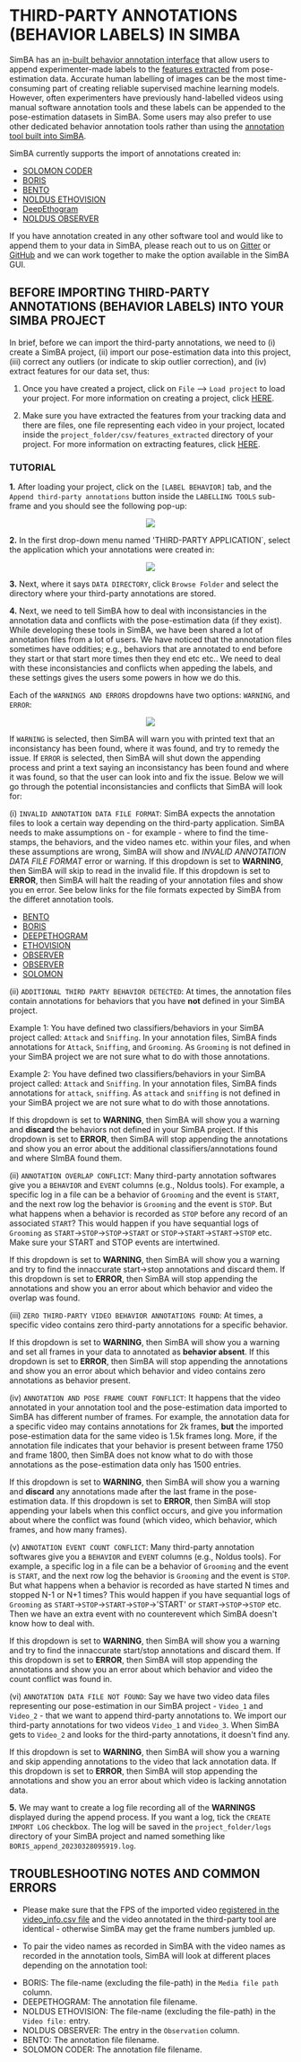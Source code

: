# THIRD-PARTY ANNOTATIONS (BEHAVIOR LABELS) IN SIMBA

SimBA has an [in-built behavior annotation interface](https://github.com/sgoldenlab/simba/blob/master/docs/labelling_aggression_tutorial.md) that allow users to append experimenter-made labels to the [features extracted](https://github.com/sgoldenlab/simba/blob/master/docs/tutorial.md#step-5-extract-features) from  pose-estimation data. Accurate human labelling of images can be the most time-consuming part of creating reliable supervised machine learning models. However, often experimenters have previously hand-labelled videos using manual software annotation tools and these labels can be appended to the pose-estimation datasets in SimBA. Some users may also prefer to use other dedicated behavior annotation tools rather than using the [annotation tool built into SimBA](https://github.com/sgoldenlab/simba/blob/master/docs/labelling_aggression_tutorial.md).

SimBA currently supports the import of annotations created in:

* [SOLOMON CODER](https://solomon.andraspeter.com/)
* [BORIS](https://www.boris.unito.it/)
* [BENTO](https://github.com/neuroethology/bentoMAT)
* [NOLDUS ETHOVISION](https://www.noldus.com/ethovision-xt)
* [DeepEthogram](https://github.com/jbohnslav/deepethogram)
* [NOLDUS OBSERVER](https://www.noldus.com/observer-xt)

If you have annotation created in any other software tool and would like to append them to your data in SimBA, please reach out to us on [Gitter](https://gitter.im/SimBA-Resource/community) or [GitHub](https://github.com/sgoldenlab/simba) and we can work together to make the option available in the SimBA GUI.

## BEFORE IMPORTING THIRD-PARTY ANNOTATIONS (BEHAVIOR LABELS) INTO YOUR SIMBA PROJECT

In brief, before we can import the third-party annotations, we need to (i) create a SimBA project, (ii) import our pose-estimation data into this project, (iii) correct any outliers (or indicate to skip outlier correction), and (iv) extract features for our data set, thus: 

1. Once you have created a project, click on `File` --> `Load project` to load your project. For more information on creating a project, click [HERE](https://github.com/sgoldenlab/simba/blob/master/docs/tutorial.md#part-1-create-a-new-project-1).

2. Make sure you have extracted the features from your tracking data and there are files, one file representing each video in your project, located inside the `project_folder/csv/features_extracted` directory of your project. For more information on extracting features, click [HERE](https://github.com/sgoldenlab/simba/blob/master/docs/tutorial.md#step-5-extract-features).

### TUTORIAL 

**1.** After loading your project, click on the `[LABEL BEHAVIOR]` tab, and the `Append third-party annotations` button inside the `LABELLING TOOLS` sub-frame and you should see the following pop-up:

<p align="center">
<img src=/images/third_party_label_new_1.png />
</p>

**2.** In the first drop-down menu named 'THIRD-PARTY APPLICATION`, select the application which your annotations were created in:

<p align="center">
<img src=/images/third_party_label_new_2.png />
</p>

**3.** Next, where it says `DATA DIRECTORY`, click `Browse Folder` and select the directory where your third-party annotations are stored. 

**4.** Next, we need to tell SimBA how to deal with inconsistancies in the annotation data and conflicts with the pose-estimation data (if they exist). While developing these tools in SimBA, we have been shared a lot of annotation files from a lot of users. We have noticed that the annotation files sometimes have oddities; e.g., behaviors that are annotated to end before they start or that start more times then they end etc etc.. We need to deal with these inconsistancies and conflicts when appeding the labels, and these settings gives the users some powers in how we do this. 

Each of the `WARNINGS AND ERRORS` dropdowns have two options: `WARNING`, and `ERROR`:

<p align="center">
<img src=/images/third_party_label_new_3.png />
</p>

If `WARNING` is selected, then SimBA will warn you with printed text that an inconsistancy has been found, where it was found, and try to remedy the issue. If `ERROR` is selected, then SimBA will shut down the appending process and print a text saying an inconsistancy has been found and where it was found, so that the user can look into and fix the issue. Below we will go through the potential inconsistancies and conflicts that SimBA will look for:

(i) `INVALID ANNOTATION DATA FILE FORMAT`: SimBA expects the annotation files to look a certain way depending on the third-party application. SimBA needs to make assumptions on - for example - where to find the time-stamps, the behaviors, and the video names etc. within your files, and when these assumptions are wrong, SimBA will show and *INVALID ANNOTATION DATA FILE FORMAT* error or warning. If this dropdown is set to **WARNING**, then SimBA will skip to read in the invalid file. If this dropdown is set to **ERROR**, then SimBA will halt the reading of your annotation files and show you en error. See below links for the file formats expected by SimBA from the differet annotation tools.

* [BENTO](https://github.com/sgoldenlab/simba/blob/master/misc/bento_example.annot)
* [BORIS](https://github.com/sgoldenlab/simba/blob/master/misc/boris_example.csv)
* [DEEPETHOGRAM](https://github.com/sgoldenlab/simba/blob/master/misc/deep_ethogram_labels.csv)
* [ETHOVISION](https://github.com/sgoldenlab/simba/blob/master/misc/ethovision_example.xlsx)
* [OBSERVER](https://github.com/sgoldenlab/simba/blob/master/misc/Observer_example_1.xlsx)
* [OBSERVER](https://github.com/sgoldenlab/simba/blob/master/misc/Observer_example_2.xlsx)
* [SOLOMON](https://github.com/sgoldenlab/simba/blob/master/misc/solomon_example.csv)


(ii) `ADDITIONAL THIRD PARTY BEHAVIOR DETECTED`: At times, the annotation files contain annotations for behaviors that you have **not** defined in your SimBA project. 

Example 1: You have defined two classifiers/behaviors in your SimBA project called: `Attack` and `Sniffing`. In your annotation files, SimBA finds annotations for `Attack`, `Sniffing`, and `Grooming`. As `Grooming` is not defined in your SimBA project we are not sure what to do with those annotations.

Example 2: You have defined two classifiers/behaviors in your SimBA project called: `Attack` and `Sniffing`. In your annotation files, SimBA finds annotations for `attack`, `sniffing`. As `attack` and `sniffing` is not defined in your SimBA project we are not sure what to do with those annotations. 

If this dropdown is set to **WARNING**, then SimBA will show you a warning and **discard** the behaviors not defined in your SimBA project. If this dropdown is set to **ERROR**, then SimBA will stop appending the annotations and show you an error about the additional classifiers/annotations found and where SImBA found them.

(ii) `ANNOTATION OVERLAP CONFLICT`: Many third-party annotation softwares give you a `BEHAVIOR` and `EVENT` columns (e.g., Noldus tools). For example, a specific log in a file can be a behavior of `Grooming` and the event is `START`, and the next row log the behavior is `Grooming` and the event is `STOP`. But what happens when a behavior is recorded as `STOP` before any record of an associated `START`? This would happen if you have sequantial logs of `Grooming` as `START`->`STOP`->`STOP`->`START` or `STOP`->`START`->`START`->`STOP` etc. Make sure your START and STOP events are intertwined. 

If this dropdown is set to **WARNING**, then SimBA will show you a warning and try to find the innaccurate start->stop annotations and discard them. If this dropdown is set to **ERROR**, then SimBA will stop appending the annotations and show you an error about which behavior and video the overlap was found.


(iii) `ZERO THIRD-PARTY VIDEO BEHAVIOR ANNOTATIONS FOUND`: At times, a specific video contains zero third-party annotations for a specific behavior. 

If this dropdown is set to **WARNING**, then SimBA will show you a warning and set all frames in your data to annotated as **behavior absent**. If this dropdown is set to **ERROR**, then SimBA will stop appending the annotations and show you an error about which behavior and video contains zero annotations as behavior present. 

(iv) `ANNOTATION AND POSE FRAME COUNT FONFLICT`: It happens that the video annotated in your annotation tool and the pose-estimation data imported to SimBA has different number of frames. For example, the annotation data for a specific video may contains annotations for 2k frames, **but** the imported pose-estimation data for the same video is 1.5k frames long. More, if the annotation file indicates that your behavior is present between frame 1750 and frame 1800, then SimBA does not know what to do with those annotations as the pose-estimation data only has 1500 entries.  

If this dropdown is set to **WARNING**, then SimBA will show you a warning and **discard** any annotations made after the last frame in the pose-estimation data. If this dropdown is set to **ERROR**, then SimBA will stop appending your labels when this conflict occurs, and give you information about where the conflict was found (which video, which behavior, which frames, and how many frames). 

(v) `ANNOTATION EVENT COUNT CONFLICT`: Many third-party annotation softwares give you a `BEHAVIOR` and `EVENT` columns (e.g., Noldus tools). For example, a specific log in a file can be a behavior of `Grooming` and the event is `START`, and the next row log the behavior is `Grooming` and the event is `STOP`. But what happens when a behavior is recorded as have started N times and stopped N-1 or N+1 times? This would happen if you have sequantial logs of `Grooming` as `START`->`STOP`->`START`->`STOP`->'START' or `START`->`STOP`->`STOP` etc. Then we have an extra event with no counterevent which SimBA doesn't know how to deal with. 

If this dropdown is set to **WARNING**, then SimBA will show you a warning and try to find the innaccurate start/stop annotations and discard them. If this dropdown is set to **ERROR**, then SimBA will stop appending the annotations and show you an error about which behavior and video the count conflict was found in.

(vi) `ANNOTATION DATA FILE NOT FOUND`: Say we have two video data files representing our pose-estimation in our SimBA project - `Video_1` and `Video_2` -  that we want to append third-party annotations to. We import our third-party annotations for two videos `Video_1` and `Video_3`. When SimBA gets to `Video_2` and looks for the third-party annotations, it doesn't find any. 

If this dropdown is set to **WARNING**, then SimBA will show you a warning and skip appending annotations to the video that lack annotation data. If this dropdown is set to **ERROR**, then SimBA will stop appending the annotations and show you an error about which video is lacking annotation data.

**5.** We may want to create a log file recording all of the **WARNINGS** displayed during the append process. If you want a log, tick the `CREATE IMPORT LOG` checkbox. The log will be saved in the `project_folder/logs` directory of your SimBA project and named something like `BORIS_append_20230328095919.log`.


## TROUBLESHOOTING NOTES AND COMMON ERRORS

* Please make sure that the FPS of the imported video [registered in the video_info.csv file](https://github.com/sgoldenlab/simba/blob/master/docs/Scenario1.md#step-3-set-video-parameters) and the video annotated in the third-party tool are identical - otherwise SimBA may get the frame numbers jumbled up. 

* To pair the video names as recorded in SimBA with the video names as recorded in the annotation tools, SimBA will look at different places depending on the annotation tool:
- BORIS: The file-name (excluding the file-path) in the `Media file path` column.
- DEEPETHOGRAM: The annotation file filename.
- NOLDUS ETHOVISION: The file-name (excluding the file-path) in the `Video file:` entry. 
- NOLDUS OBSERVER: The entry in the `Observation` column.
- BENTO: The annotation file filename.
- SOLOMON CODER: The annotation file filename.














